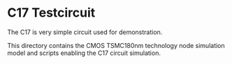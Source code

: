 # C17 Testcircuit

The C17 is very simple circuit used for demonstration.

This directory contains the CMOS TSMC180nm technology node simulation model and scripts enabling the C17 circuit simulation.
